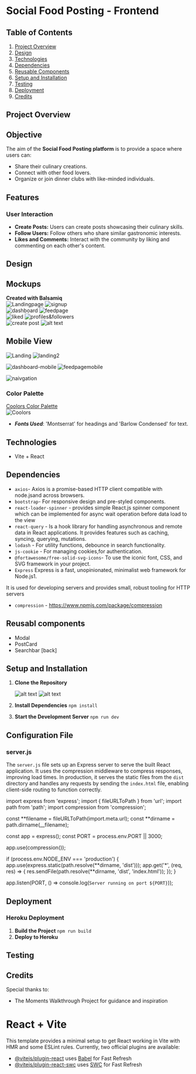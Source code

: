 # Social Food Posting - Frontend

## Table of Contents

1.  [Project Overview](#project-overview)
2.  [Design](#design)
3.  [Technologies](#technologies)
4.  [Dependencies](#dependencies)
5.  [Reusable Components](#reuseable-components)
6.  [Setup and Installation](#setup-and-installation)
7.  [Testing](#Testing)
8.  [Deployment](#deployment)
9.  [Credits](#credits)

## Project Overview

## Objective

The aim of the **Social Food Posting platform** is to provide a space where users can:

- Share their culinary creations.
- Connect with other food lovers.
- Organize or join dinner clubs with like-minded individuals.

## Features

### User Interaction

- **Create Posts:** Users can create posts showcasing their culinary skills.
- **Follow Users:** Follow others who share similar gastronomic interests.
- **Likes and Comments:** Interact with the community by liking and commenting on each other's content.

## Design

## Mockups

**Created with Balsamiq**
<br>
![Landingpage](readmecontent/images/landingpagefullscreen.png) ![signup](readmecontent/images/signup_full_screen.png)
<br>
![dashboard](readmecontent/images/Dashboard_dinnerClub.png) ![feedpage](readmecontent/images/feedpagefullscreen.png)
<br>
![liked](readmecontent/images/likedfullscreen.png) ![profiles&followers](readmecontent/images/popularAndFollowersfullscreen.png)
<br>
![create post](readmecontent/images/createpostfullscreen.png) ![alt text](readmecontent/images/profileupdatefullscreen.png)

## Mobile View

![Landing](readmecontent/images/landingpagemobile.png) ![landing2](readmecontent/images/landingpage2mobile.png)

![dashboard-mobile](readmecontent/images/dashboardmobile.png) ![feedpagemobile](readmecontent/images/feedpagemobile.png)

![naivgation](readmecontent/images/navigationmobile.png)

### Color Palette

[Coolors Color Palette](https://coolors.co/)
<br>
![Coolors](<readmecontent/images/Screenshot 2024-04-20 103846.png>)

- **_Fonts Used_**: 'Montserrat' for headings and 'Barlow Condensed' for text.

## Technologies

- Vite + React

## Dependencies

- `axios`- Axios is a promise-based HTTP client compatible with node.jsand across browsers.
- `bootstrap`- For responsive design and pre-styled components.
- `react-loader-spinner` - provides simple React.js spinner component which can be implemented
  for async wait operation before data load to the view
- `react-query` - Is a hook library for handling asynchronous and
  remote data in React applications.
  It provides features such as caching, syncing, querying, mutations.
- `lodash` - For utility functions, debounce in search functionality.
- `js-cookie` - For managing cookies,for authentication.
- `@fortawesome/free-solid-svg-icons`- To use the iconic font, CSS, and SVG framework in your project.
- `Express` Express is a fast, unopinionated, minimalist web framework for Node.js1.

It is used for developing servers and provides small, robust tooling for HTTP servers

- `compression` - https://www.npmjs.com/package/compression

## Reusabl components


- Modal
- PostCard
- Searchbar
[back]
## Setup and Installation

1.  **Clone the Repository**

    ![alt text](readmecontent/images/clone-2.png)
    ![alt text](readmecontent/images/clone-3.png)

2.  **Install Dependencies**
    `npm install`
3.  **Start the Development Server**
    `npm run dev`

## Configuration File

### server.js

The `server.js` file sets up an Express server to serve the built React application.
It uses the compression middleware to compress responses, improving load times. In production,
it serves the static files from the `dist` directory and handles any requests by sending the `index.html` file,
enabling client-side routing to function correctly.

import express from 'express';
import { fileURLToPath } from 'url';
import path from 'path';
import compression from 'compression';

const **filename = fileURLToPath(import.meta.url);
const **dirname = path.dirname(\_\_filename);

const app = express();
const PORT = process.env.PORT || 3000;

app.use(compression());

if (process.env.NODE_ENV === 'production') {
app.use(express.static(path.resolve(**dirname, 'dist')));
app.get('\*', (req, res) => {
res.sendFile(path.resolve(**dirname, 'dist', 'index.html'));
});
}

app.listen(PORT, () => console.log(`Server running on port ${PORT}`));

## Deployment

### Heroku Deployment

1.  **Build the Project**
    `npm run build`
2.  **Deploy to Heroku**

## Testing

## Credits

Special thanks to:

- The Moments Walkthrough Project for guidance and inspiration

# React + Vite

This template provides a minimal setup to get React working in Vite with HMR and some ESLint rules.
Currently, two official plugins are available:

- [@vitejs/plugin-react](https://github.com/vitejs/vite-plugin-react/blob/main/packages/plugin-react/README.md) uses [Babel](https://babeljs.io/) for Fast Refresh
- [@vitejs/plugin-react-swc](https://github.com/vitejs/vite-plugin-react-swc) uses [SWC](https://swc.rs/) for Fast Refresh

